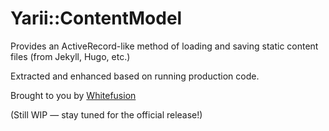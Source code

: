 # Yarii::ContentModel

Provides an ActiveRecord-like method of loading and saving static content files (from Jekyll, Hugo, etc.)

Extracted and enhanced based on running production code.

Brought to you by [Whitefusion](https://whitefusion.io)

(Still WIP — stay tuned for the official release!)